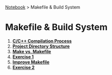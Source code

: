 <a href="../">Notebook</a> > Makefile & Build System

# Makefile & Build System



1. **<a href="./c-cpp-compilation-process">C/C++ Compilation Process</a>**
2. **<a href="./project-directory-structure">Project Directory Structure</a>**
3. **<a href="./make-vs-makefile">Make vs. Makefile</a>**
4. **<a href="./exercise-1">Exercise 1</a>**
5. **<a href="./improve-makefile">Improve Makefile</a>**
6. **<a href="./exercise-2">Exercise 2</a>**
